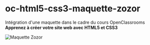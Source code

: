 # oc-html5-css3-maquette-zozor
Intégration d'une maquette dans le cadre du cours OpenClassrooms
**Apprenez à créer votre site web avec HTML5 et CSS3**

![Maquette Zozor](https://user.oc-static.com/thb/344001_345000/344081.png)
